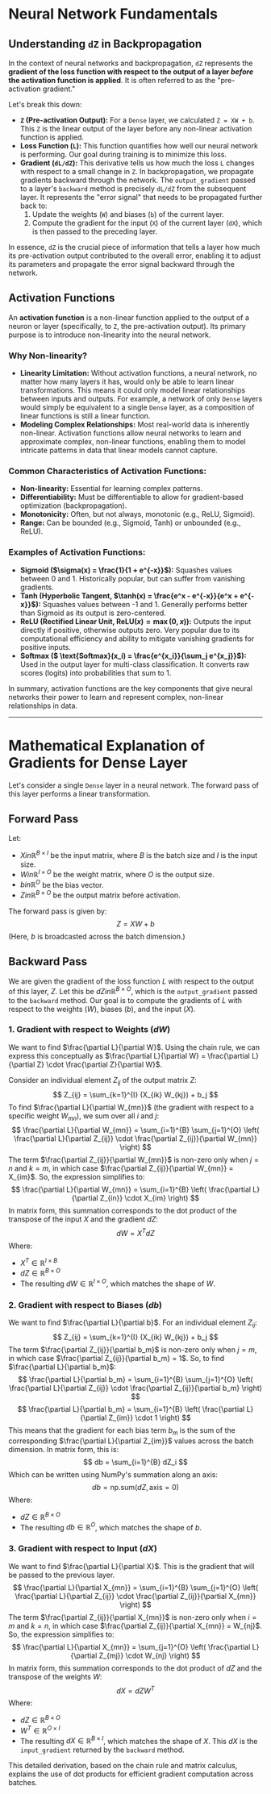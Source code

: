 # Neural Network Fundamentals

## Understanding `dZ` in Backpropagation

In the context of neural networks and backpropagation, `dZ` represents the **gradient of the loss function with respect to the output of a layer *before* the activation function is applied**. It is often referred to as the "pre-activation gradient."

Let's break this down:

*   **`Z` (Pre-activation Output):** For a `Dense` layer, we calculated `Z = XW + b`. This `Z` is the linear output of the layer before any non-linear activation function is applied.
*   **Loss Function (`L`):** This function quantifies how well our neural network is performing. Our goal during training is to minimize this loss.
*   **Gradient (`dL/dZ`):** This derivative tells us how much the loss `L` changes with respect to a small change in `Z`. In backpropagation, we propagate gradients backward through the network. The `output_gradient` passed to a layer's `backward` method is precisely `dL/dZ` from the subsequent layer. It represents the "error signal" that needs to be propagated further back to:
    1.  Update the weights (`W`) and biases (`b`) of the current layer.
    2.  Compute the gradient for the input (`X`) of the current layer (`dX`), which is then passed to the preceding layer.

In essence, `dZ` is the crucial piece of information that tells a layer how much its pre-activation output contributed to the overall error, enabling it to adjust its parameters and propagate the error signal backward through the network.

## Activation Functions

An **activation function** is a non-linear function applied to the output of a neuron or layer (specifically, to `Z`, the pre-activation output). Its primary purpose is to introduce non-linearity into the neural network.

### Why Non-linearity?

*   **Linearity Limitation:** Without activation functions, a neural network, no matter how many layers it has, would only be able to learn linear transformations. This means it could only model linear relationships between inputs and outputs. For example, a network of only `Dense` layers would simply be equivalent to a single `Dense` layer, as a composition of linear functions is still a linear function.
*   **Modeling Complex Relationships:** Most real-world data is inherently non-linear. Activation functions allow neural networks to learn and approximate complex, non-linear functions, enabling them to model intricate patterns in data that linear models cannot capture.

### Common Characteristics of Activation Functions:

*   **Non-linearity:** Essential for learning complex patterns.
*   **Differentiability:** Must be differentiable to allow for gradient-based optimization (backpropagation).
*   **Monotonicity:** Often, but not always, monotonic (e.g., ReLU, Sigmoid).
*   **Range:** Can be bounded (e.g., Sigmoid, Tanh) or unbounded (e.g., ReLU).

### Examples of Activation Functions:

*   **Sigmoid ($\sigma(x) = \frac{1}{1 + e^{-x}}$):** Squashes values between 0 and 1. Historically popular, but can suffer from vanishing gradients.
*   **Tanh (Hyperbolic Tangent, $\tanh(x) = \frac{e^x - e^{-x}}{e^x + e^{-x}}$):** Squashes values between -1 and 1. Generally performs better than Sigmoid as its output is zero-centered.
*   **ReLU (Rectified Linear Unit, $\text{ReLU}(x) = \max(0, x)$):** Outputs the input directly if positive, otherwise outputs zero. Very popular due to its computational efficiency and ability to mitigate vanishing gradients for positive inputs.
*   **Softmax ($ \text{Softmax}(x_i) = \frac{e^{x_i}}{\sum_j e^{x_j}}$):** Used in the output layer for multi-class classification. It converts raw scores (logits) into probabilities that sum to 1.

In summary, activation functions are the key components that give neural networks their power to learn and represent complex, non-linear relationships in data.

---

# Mathematical Explanation of Gradients for Dense Layer

Let's consider a single `Dense` layer in a neural network.
The forward pass of this layer performs a linear transformation.

## Forward Pass
Let:
*   $X 
in \mathbb{R}^{B \times I}$ be the input matrix, where $B$ is the batch size and $I$ is the input size.
*   $W 
in \mathbb{R}^{I \times O}$ be the weight matrix, where $O$ is the output size.
*   $b 
in \mathbb{R}^{O}$ be the bias vector.
*   $Z 
in \mathbb{R}^{B \times O}$ be the output matrix before activation.

The forward pass is given by:
$$ Z = XW + b $$
(Here, $b$ is broadcasted across the batch dimension.)

## Backward Pass
We are given the gradient of the loss function $L$ with respect to the output of this layer, $Z$. Let this be $dZ 
in \mathbb{R}^{B \times O}$, which is the `output_gradient` passed to the `backward` method. Our goal is to compute the gradients of $L$ with respect to the weights ($W$), biases ($b$), and the input ($X$).

### 1. Gradient with respect to Weights ($dW$)
We want to find $\frac{\partial L}{\partial W}$. Using the chain rule, we can express this conceptually as $\frac{\partial L}{\partial W} = \frac{\partial L}{\partial Z} \cdot \frac{\partial Z}{\partial W}$.

Consider an individual element $Z_{ij}$ of the output matrix $Z$:
$$ Z_{ij} = \sum_{k=1}^{I} (X_{ik} W_{kj}) + b_j $$
To find $\frac{\partial L}{\partial W_{mn}}$ (the gradient with respect to a specific weight $W_{mn}$), we sum over all $i$ and $j$:
$$ \frac{\partial L}{\partial W_{mn}} = \sum_{i=1}^{B} \sum_{j=1}^{O} \left( \frac{\partial L}{\partial Z_{ij}} \cdot \frac{\partial Z_{ij}}{\partial W_{mn}} \right) $$
The term $\frac{\partial Z_{ij}}{\partial W_{mn}}$ is non-zero only when $j = n$ and $k = m$, in which case $\frac{\partial Z_{ij}}{\partial W_{mn}} = X_{im}$.
So, the expression simplifies to:
$$ \frac{\partial L}{\partial W_{mn}} = \sum_{i=1}^{B} \left( \frac{\partial L}{\partial Z_{in}} \cdot X_{im} \right) $$
In matrix form, this summation corresponds to the dot product of the transpose of the input $X$ and the gradient $dZ$:
$$ dW = X^T dZ $$
Where:
*   $X^T \in \mathbb{R}^{I \times B}$
*   $dZ \in \mathbb{R}^{B \times O}$
*   The resulting $dW \in \mathbb{R}^{I \times O}$, which matches the shape of $W$.

### 2. Gradient with respect to Biases ($db$)
We want to find $\frac{\partial L}{\partial b}$.
For an individual element $Z_{ij}$:
$$ Z_{ij} = \sum_{k=1}^{I} (X_{ik} W_{kj}) + b_j $$
The term $\frac{\partial Z_{ij}}{\partial b_m}$ is non-zero only when $j = m$, in which case $\frac{\partial Z_{ij}}{\partial b_m} = 1$.
So, to find $\frac{\partial L}{\partial b_m}$:
$$ \frac{\partial L}{\partial b_m} = \sum_{i=1}^{B} \sum_{j=1}^{O} \left( \frac{\partial L}{\partial Z_{ij}} \cdot \frac{\partial Z_{ij}}{\partial b_m} \right) $$
$$ \frac{\partial L}{\partial b_m} = \sum_{i=1}^{B} \left( \frac{\partial L}{\partial Z_{im}} \cdot 1 \right) $$
This means that the gradient for each bias term $b_m$ is the sum of the corresponding $\frac{\partial L}{\partial Z_{im}}$ values across the batch dimension.
In matrix form, this is:
$$ db = \sum_{i=1}^{B} dZ_i $$
Which can be written using NumPy's summation along an axis:
$$ db = \text{np.sum}(dZ, \text{axis}=0) $$
Where:
*   $dZ \in \mathbb{R}^{B \times O}$
*   The resulting $db \in \mathbb{R}^{O}$, which matches the shape of $b$.

### 3. Gradient with respect to Input ($dX$)
We want to find $\frac{\partial L}{\partial X}$. This is the gradient that will be passed to the previous layer.
$$ \frac{\partial L}{\partial X_{mn}} = \sum_{i=1}^{B} \sum_{j=1}^{O} \left( \frac{\partial L}{\partial Z_{ij}} \cdot \frac{\partial Z_{ij}}{\partial X_{mn}} \right) $$
The term $\frac{\partial Z_{ij}}{\partial X_{mn}}$ is non-zero only when $i = m$ and $k = n$, in which case $\frac{\partial Z_{ij}}{\partial X_{mn}} = W_{nj}$.
So, the expression simplifies to:
$$ \frac{\partial L}{\partial X_{mn}} = \sum_{j=1}^{O} \left( \frac{\partial L}{\partial Z_{mj}} \cdot W_{nj} \right) $$
In matrix form, this summation corresponds to the dot product of $dZ$ and the transpose of the weights $W$:
$$ dX = dZ W^T $$
Where:
*   $dZ \in \mathbb{R}^{B \times O}$
*   $W^T \in \mathbb{R}^{O \times I}$
*   The resulting $dX \in \mathbb{R}^{B \times I}$, which matches the shape of $X$. This $dX$ is the `input_gradient` returned by the `backward` method.

This detailed derivation, based on the chain rule and matrix calculus, explains the use of dot products for efficient gradient computation across batches.